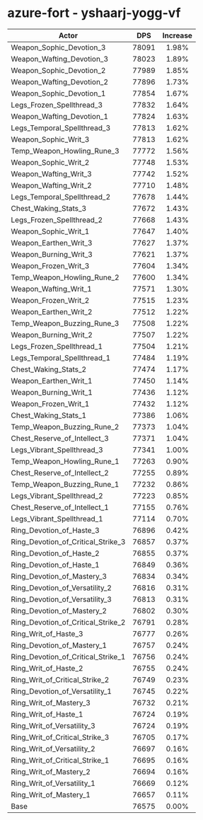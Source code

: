 # azure-fort - yshaarj-yogg-vf
| Actor | DPS | Increase |
|---|:---:|:---:|
|Weapon_Sophic_Devotion_3|78091|1.98%|
|Weapon_Wafting_Devotion_3|78023|1.89%|
|Weapon_Sophic_Devotion_2|77989|1.85%|
|Weapon_Wafting_Devotion_2|77896|1.73%|
|Weapon_Sophic_Devotion_1|77854|1.67%|
|Legs_Frozen_Spellthread_3|77832|1.64%|
|Weapon_Wafting_Devotion_1|77824|1.63%|
|Legs_Temporal_Spellthread_3|77813|1.62%|
|Weapon_Sophic_Writ_3|77813|1.62%|
|Temp_Weapon_Howling_Rune_3|77772|1.56%|
|Weapon_Sophic_Writ_2|77748|1.53%|
|Weapon_Wafting_Writ_3|77742|1.52%|
|Weapon_Wafting_Writ_2|77710|1.48%|
|Legs_Temporal_Spellthread_2|77678|1.44%|
|Chest_Waking_Stats_3|77672|1.43%|
|Legs_Frozen_Spellthread_2|77668|1.43%|
|Weapon_Sophic_Writ_1|77647|1.40%|
|Weapon_Earthen_Writ_3|77627|1.37%|
|Weapon_Burning_Writ_3|77621|1.37%|
|Weapon_Frozen_Writ_3|77604|1.34%|
|Temp_Weapon_Howling_Rune_2|77600|1.34%|
|Weapon_Wafting_Writ_1|77571|1.30%|
|Weapon_Frozen_Writ_2|77515|1.23%|
|Weapon_Earthen_Writ_2|77512|1.22%|
|Temp_Weapon_Buzzing_Rune_3|77508|1.22%|
|Weapon_Burning_Writ_2|77507|1.22%|
|Legs_Frozen_Spellthread_1|77504|1.21%|
|Legs_Temporal_Spellthread_1|77484|1.19%|
|Chest_Waking_Stats_2|77474|1.17%|
|Weapon_Earthen_Writ_1|77450|1.14%|
|Weapon_Burning_Writ_1|77436|1.12%|
|Weapon_Frozen_Writ_1|77432|1.12%|
|Chest_Waking_Stats_1|77386|1.06%|
|Temp_Weapon_Buzzing_Rune_2|77373|1.04%|
|Chest_Reserve_of_Intellect_3|77371|1.04%|
|Legs_Vibrant_Spellthread_3|77341|1.00%|
|Temp_Weapon_Howling_Rune_1|77263|0.90%|
|Chest_Reserve_of_Intellect_2|77255|0.89%|
|Temp_Weapon_Buzzing_Rune_1|77232|0.86%|
|Legs_Vibrant_Spellthread_2|77223|0.85%|
|Chest_Reserve_of_Intellect_1|77155|0.76%|
|Legs_Vibrant_Spellthread_1|77114|0.70%|
|Ring_Devotion_of_Haste_3|76896|0.42%|
|Ring_Devotion_of_Critical_Strike_3|76857|0.37%|
|Ring_Devotion_of_Haste_2|76855|0.37%|
|Ring_Devotion_of_Haste_1|76849|0.36%|
|Ring_Devotion_of_Mastery_3|76834|0.34%|
|Ring_Devotion_of_Versatility_2|76816|0.31%|
|Ring_Devotion_of_Versatility_3|76813|0.31%|
|Ring_Devotion_of_Mastery_2|76802|0.30%|
|Ring_Devotion_of_Critical_Strike_2|76791|0.28%|
|Ring_Writ_of_Haste_3|76777|0.26%|
|Ring_Devotion_of_Mastery_1|76757|0.24%|
|Ring_Devotion_of_Critical_Strike_1|76756|0.24%|
|Ring_Writ_of_Haste_2|76755|0.24%|
|Ring_Writ_of_Critical_Strike_2|76749|0.23%|
|Ring_Devotion_of_Versatility_1|76745|0.22%|
|Ring_Writ_of_Mastery_3|76732|0.21%|
|Ring_Writ_of_Haste_1|76724|0.19%|
|Ring_Writ_of_Versatility_3|76724|0.19%|
|Ring_Writ_of_Critical_Strike_3|76705|0.17%|
|Ring_Writ_of_Versatility_2|76697|0.16%|
|Ring_Writ_of_Critical_Strike_1|76695|0.16%|
|Ring_Writ_of_Mastery_2|76694|0.16%|
|Ring_Writ_of_Versatility_1|76669|0.12%|
|Ring_Writ_of_Mastery_1|76657|0.11%|
|Base|76575|0.00%|
